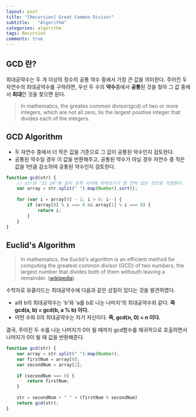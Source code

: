```yaml
---
layout: post
title: "[Recursion] Great Common Divisor"
subtitle:   "Algorithm"
categories: algorithm
tags: Recursion
comments: true
---
```




## GCD 란?

최대공약수는 두 개 이상의 정수의 공통 약수 중에서 가장 큰 값을 의미한다. 주어진 두 자연수의 최대공약수를 구하려면, 우선 두 수의 **약수**중에서 **공통**된 것을 찾아 그 값 중에서 **최대**인 것을 찾으면 된다.

>In mathematics, the greates common divisor(gcd) of two or more integers, which are not all zero, tis the largest positive integer that divides each of the integers.



## GCD Algorithm

- 두 자연수 중에서 더 작은 값을 기준으로 그 값이 공통된 약수인지 검토한다.
- 공통된 약수일 경우 이 값을 반환해주고, 공통된 약수가 아닐 경우 자연수 중 작은 값을 1만큼 감소하여 공통된 약수인지 검토한다.

```javascript
function gcd(str) {
    // str은 "22 24"와 같이 숫자 사이에 띄어쓰기가 한 칸씩 있는 것으로 가정한다.
    var array = str.split(" ").map(Number).sort();
    
    for (var i = array[0] - 1; i > 0; i--) {
        if (array[0] % i === 0 && array[1] % i === 0) {
            return i;
        }
    }
}
```



## Euclid's Algorithm

> In mathematics, the Euclid's algorithm is an efficient method for computing the greatest common divisor (GCD) of two numbers, the largest number that divides both of them withouth leaving a remainder. ([wikipedia](https://en.wikipedia.org/wiki/Euclidean_algorithm))

수학자로 유클리드는 최대공약수에 다음과 같은 성질이 있다는 것을 발견하였다.

- a와 b의 최대공약수는 'b'와 'a를 b로 나눈 나머지'의 최대공약수와 같다. **즉 gcd(a, b) = gcd(b, a % b)  이다.**
- 어떤 수와 0의 최대공약수는 자기 자신이다. **즉, gcd(n, 0) = n 이다.**

결국, 주어진 두 수를 나눈 나머지가 0이 될 때까지 gcd함수를 재귀적으로 호출하면서 나머지가 0이 될 때 값을 반환해준다.

```javascript
function gcd(str) {
    var array = str.split(" ").map(Number);
    var firstNum = array[0];
    var secondNum = array[1];
    
    if (secondNum === 0) {
        return firstNum;
    }
    
    str = secondNum + " " + (firstNum % secondNum)
    return gcd(str);
}
```

